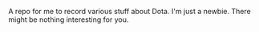 


A repo for me to record various stuff about Dota.
I'm just a newbie. There might be nothing interesting for you.
